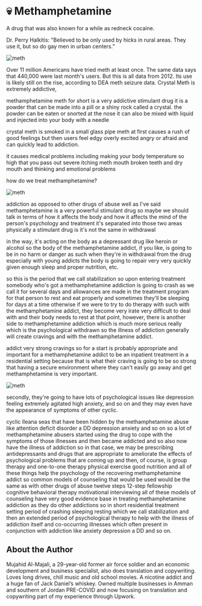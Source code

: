 # 💀 Methamphetamine

A drug that was also known for a while as redneck cocaine.

Dr. Perry Halkitis: "Believed to be only used by hicks in rural areas. They use it, but so do gay men in urban centers.”

![meth](_static/images/methamphetamine/meth_1.jpg)

Over 11 million Americans have tried meth at least once. The same data says that 440,000 were last month's users. But this is all data from 2012. Its use is likely still on the rise, according to DEA meth seizure data. Crystal Meth is extremely addictive,

methamphetamine meth for short is a very addictive stimulant drug it is a powder that can be made into a pill or a shiny rock called a crystal. the powder can be eaten or snorted at the nose it can also be mixed with liquid and injected into your body with a needle

crystal meth is smoked in a small glass pipe meth at first causes a rush of good feelings but then users feel edgy overly excited angry or afraid and can quickly lead to addiction.

it causes medical problems including making your body temperature so high that you pass out severe itching meth mouth broken teeth and dry mouth and thinking and emotional problems

how do we treat methamphetamine?

![meth](_static/images/methamphetamine/meth_2.jpg)

addiction as opposed to other drugs of abuse well as I've said methamphetamine is a very powerful stimulant drug so maybe we should talk in terms of how it affects the body and how it affects the mind of the person's psychology and treatment it's separated into those two areas physically a stimulant drug is it's not the same in withdrawal

in the way, it's acting on the body as a depressant drug like heroin or alcohol so the body of the methamphetamine addict, if you like, is going to be in no harm or danger as such when they're in withdrawal from the drug especially with young addicts the body is going to repair very very quickly given enough sleep and proper nutrition, etc.

so this is the period that we call stabilization so upon entering treatment somebody who's got a methamphetamine addiction is going to crash as we call it for several days and allowances are made in the treatment program for that person to rest and eat properly and sometimes they'll be sleeping for days at a time otherwise if we were to try to do therapy with such with the methamphetamine addict, they become very irate very difficult to deal with and their body needs to rest at that point, however, there is another side to methamphetamine addiction which is much more serious really which is the psychological withdrawn so the illness of addiction generally will create cravings and with the methamphetamine addict.

addict very strong cravings so for a start is probably appropriate and important for a methamphetamine addict to be an inpatient treatment in a residential setting because that is what their craving is going to be so strong that having a secure environment where they can't easily go away and get methamphetamine is very important.

![meth](_static/images/methamphetamine/meth_3.jpg)

secondly, they're going to have lots of psychological issues like depression feeling extremely agitated high anxiety, and so on and they may even have the appearance of symptoms of other cyclic.

cyclic Ileana seas that have been hidden by the methamphetamine abuse like attention deficit disorder a DD depression anxiety and so on so a lot of methamphetamine abusers started using the drug to cope with the symptoms of those illnesses and then became addicted and so also now have the illness of addiction so in that case, we may be prescribing antidepressants and drugs that are appropriate to ameliorate the effects of psychological problems that are coming up and then, of course, is group therapy and one-to-one therapy physical exercise good nutrition and all of these things help the psychology of the recovering methamphetamine addict so common models of counseling that would be used would be the same as with other drugs of abuse twelve steps 12-step fellowship cognitive behavioral therapy motivational interviewing all of these models of counseling have very good evidence base in treating methamphetamine addiction as they do other addictions so in short residential treatment setting period of crashing sleeping resting which we call stabilization and then an extended period of psychological therapy to help with the illness of addiction itself and co-occurring illnesses which often present in conjunction with addiction like anxiety depression a DD and so on.

## About the Author

Mujahid Al-Majali, a 29-year-old former air force soldier and an economic
development and business specialist, also does translation and copywriting.
Loves long drives, chill music and old school movies. A nicotine addict and a
huge fan of Jack Daniel’s whiskey. Owned multiple businesses in Amman and
southern of Jordan PRE-COVID and now focusing on translation and copywriting
part of my experience through Upwork.
